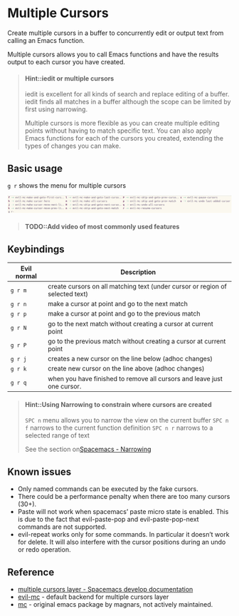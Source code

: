 # Multiple Cursors

Create multiple cursors in a buffer to concurrently edit or output text from calling an Emacs function.

Multiple cursors allows you to call Emacs functions and have the results output to each cursor you have created.

> #### Hint::iedit or multiple cursors
> iedit is excellent for all kinds of search and replace editing of a buffer.  iedit finds all matches in a buffer although the scope can be limited by first using narrowing.
>
> Multiple cursors is more flexible as you can create multiple editing points without having to match specific text.  You can also apply Emacs functions for each of the cursors you created, extending the types of changes you can make.

## Basic usage

`g r` shows the menu for multiple cursors

![Spacemacs - Multiple Cursors - menu `g r`](/images/spacemacs-multiple-cursors-menu.png)

> #### TODO::Add video of most commonly used features

## Keybindings

| Evil normal | Description                                                                   |
|-------------|-------------------------------------------------------------------------------|
| `g r m`     | create cursors on all matching text (under cursor or region of selected text) |
| `g r n`     | make a cursor at point and go to the next match                               |
| `g r p`     | make a cursor at point and go to the previous match                           |
| `g r N`     | go to the next match without creating a cursor at current point               |
| `g r P`     | go to the previous match without creating a cursor at current point           |
| `g r j`     | creates a new cursor on the line below (adhoc changes)                        |
| `g r k`     | create new cursor on the line above (adhoc changes)                           |
| `g r q`     | when you have finished to remove all cursors and leave just one cursor.       |


> #### Hint::Using Narrowing to constrain where cursors are created
> `SPC n` menu allows you to narrow the view on the current buffer
> `SPC n f` narrows to the current function definition
> `SPC n r` narrows to a selected range of text
>
> See the section on[Spacemacs - Narrowing](narrowing.MD)


## Known issues
* Only named commands can be executed by the fake cursors.
* There could be a performance penalty when there are too many cursors (30+).
* Paste will not work when spacemacs’ paste micro state is enabled. This is due to the fact that evil-paste-pop and evil-paste-pop-next commands are not supported.
* evil-repeat works only for some commands. In particular it doesn’t work for delete. It will also interfere with the cursor positions during an undo or redo operation.

## Reference

* [multiple cursors layer - Spacemacs develop documentation](http://develop.spacemacs.org/layers/+misc/multiple-cursors/README.html)
* [evil-mc](https://github.com/gabesoft/evil-mc) - default backend for multiple cursors layer
* [mc](https://github.com/magnars/multiple-cursors.el) - original emacs package by magnars, not actively maintained.
